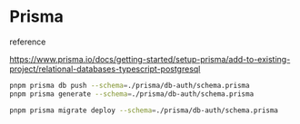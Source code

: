 # Prisma

reference

<https://www.prisma.io/docs/getting-started/setup-prisma/add-to-existing-project/relational-databases-typescript-postgresql>

```sh
pnpm prisma db push --schema=./prisma/db-auth/schema.prisma
pnpm prisma generate --schema=./prisma/db-auth/schema.prisma

pnpm prisma migrate deploy --schema=./prisma/db-auth/schema.prisma

```
